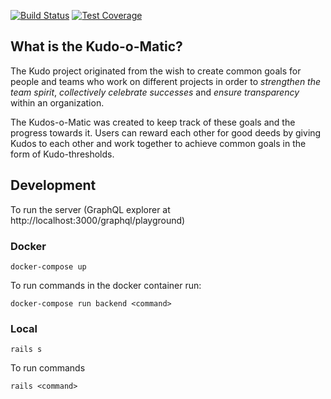 [![Build Status](https://travis-ci.org/kabisa/kudos-backend.png?branch=master)](https://travis-ci.org/kabisa/kudos-backend.png?branch=master)
[![Test Coverage](https://raw.github.com/kabisa/kudos-backend/master/lib/assets/coverage.svg?sanitize=true)](https://github.com/kabisa/kudos-backend/blob/master/lib/assets/coverage.svg)

## What is the Kudo-o-Matic?
The Kudo project originated from the wish to create common goals for people and teams who work on different projects in order to *strengthen the team spirit*, *collectively celebrate successes* and *ensure transparency* within an organization.

The Kudos-o-Matic was created to keep track of these goals and the progress towards it. 
Users can reward each other for good deeds by giving Kudos to each other and work together to achieve common goals in the form of Kudo-thresholds.

## Development

To run the server (GraphQL explorer at http://localhost:3000/graphql/playground)

### Docker

```
docker-compose up
``` 

To run commands in the docker container run:

```
docker-compose run backend <command>
```

### Local

```
rails s
``` 

To run commands

```
rails <command>
```
